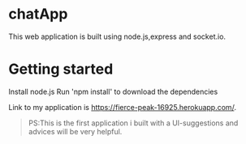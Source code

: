 # chatApp
This web application is built using node.js,express and socket.io.

# Getting started
Install node.js
Run 'npm install' to download the dependencies 

Link to my application is https://fierce-peak-16925.herokuapp.com/.

>PS:This is the first application i built with a UI-suggestions and advices will be very helpful.
